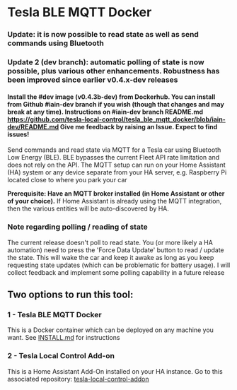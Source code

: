 # Tesla BLE MQTT Docker

### Update: it is now possible to read state as well as send commands using Bluetooth
### Update 2 (dev branch): automatic polling of state is now possible, plus various other enhancements. Robustness has been improved since earlier v0.4.x-dev releases
#### Install the #dev image (v0.4.3b-dev) from Dockerhub. You can install from Github #iain-dev branch if you wish (though that changes and may break at any time). Instructions on #iain-dev branch README.md https://github.com/tesla-local-control/tesla_ble_mqtt_docker/blob/iain-dev/README.md Give me feedback by raising an Issue. Expect to find issues!

Send commands and read state via MQTT for a Tesla car using Bluetooth Low Energy (BLE). BLE bypasses the current Fleet API rate limitation and does not rely on the API.
The MQTT setup can run on your Home Assistant (HA) system or any device separate from your HA server, e.g. Raspberry Pi located close to where you park your car

**Prerequisite: Have an MQTT broker installed (in Home Assistant or other of your choice).**
If Home Assistant is already using the MQTT integration, then the various entities will be auto-discovered by HA.

### Note regarding polling / reading of state
The current release doesn't poll to read state. You (or more likely a HA automation) need to press the 'Force Data Update' button to read / update the state. This will wake the car and keep it awake as long as you keep requesting state updates (which can be problematic for battery usage). I will collect feedback and implement some polling capability in a future release

## Two options to run this tool:

### 1 - Tesla BLE MQTT Docker

This is a Docker container which can be deployed on any machine you want. See [INSTALL.md](https://github.com/tesla-local-control/tesla_ble_mqtt_docker/blob/main/INSTALL.md) for instructions

### 2 - Tesla Local Control Add-on

This is a Home Assistant Add-On installed on your HA instance. Go to this associated repository: [tesla-local-control-addon](https://github.com/tesla-local-control/tesla-local-control-addon)
